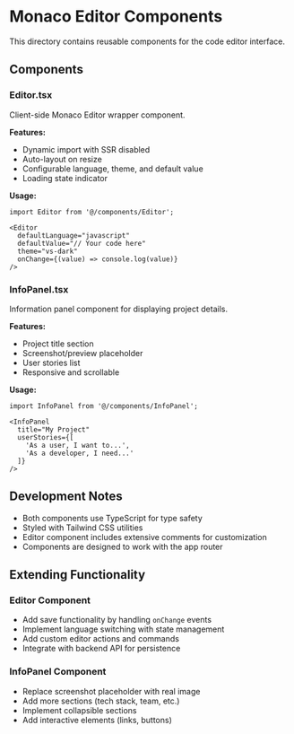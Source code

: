 # Monaco Editor Components

This directory contains reusable components for the code editor interface.

## Components

### Editor.tsx
Client-side Monaco Editor wrapper component.

**Features:**
- Dynamic import with SSR disabled
- Auto-layout on resize
- Configurable language, theme, and default value
- Loading state indicator

**Usage:**
```tsx
import Editor from '@/components/Editor';

<Editor 
  defaultLanguage="javascript"
  defaultValue="// Your code here"
  theme="vs-dark"
  onChange={(value) => console.log(value)}
/>
```

### InfoPanel.tsx
Information panel component for displaying project details.

**Features:**
- Project title section
- Screenshot/preview placeholder
- User stories list
- Responsive and scrollable

**Usage:**
```tsx
import InfoPanel from '@/components/InfoPanel';

<InfoPanel 
  title="My Project"
  userStories={[
    'As a user, I want to...',
    'As a developer, I need...'
  ]}
/>
```

## Development Notes

- Both components use TypeScript for type safety
- Styled with Tailwind CSS utilities
- Editor component includes extensive comments for customization
- Components are designed to work with the app router

## Extending Functionality

### Editor Component
- Add save functionality by handling `onChange` events
- Implement language switching with state management
- Add custom editor actions and commands
- Integrate with backend API for persistence

### InfoPanel Component
- Replace screenshot placeholder with real image
- Add more sections (tech stack, team, etc.)
- Implement collapsible sections
- Add interactive elements (links, buttons)
